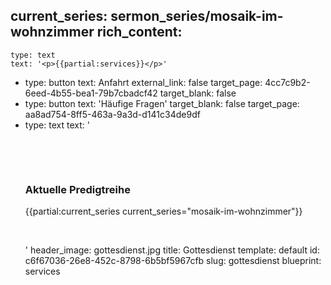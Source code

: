 current_series: sermon_series/mosaik-im-wohnzimmer
rich_content:
  -
    type: text
    text: '<p>{{partial:services}}</p>'
  -
    type: button
    text: Anfahrt
    external_link: false
    target_page: 4cc7c9b2-6eed-4b55-bea1-79b7cbadcf42
    target_blank: false
  -
    type: button
    text: 'Häufige Fragen'
    target_blank: false
    target_page: aa8ad754-8ff5-463a-9a3d-d141c34de9df
  -
    type: text
    text: '<p><br></p><p><br></p><h3><strong>Aktuelle Predigtreihe</strong></h3><p>{{partial:current_series current_series="mosaik-im-wohnzimmer"}}<br></p><p><br></p>'
header_image: gottesdienst.jpg
title: Gottesdienst
template: default
id: c6f67036-26e8-452c-8798-6b5bf5967cfb
slug: gottesdienst
blueprint: services
